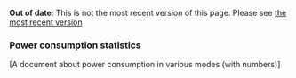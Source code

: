 <span class="warnings">**Out of date**: This is not the most recent version of this page. Please see [the most recent version](y)</span>
### Power consumption statistics

[A document about power consumption in various modes (with numbers)]
